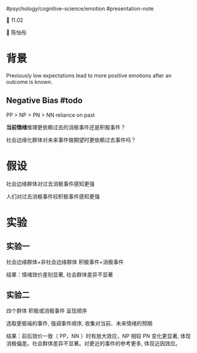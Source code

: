 #psychology/cognitive-science/emotion #presentation-note 

📅 11.02

👤 陈怡彤

# 背景

Previously low expectations lead to more positive emotions after an outcome is known.

## Negative Bias #todo 

PP > NP > PN > NN
reliance on past

**当前情绪**推理更依赖过去的消极事件还是积极事件？

社会边缘化群体对未来事件做期望时更依赖过去事件吗？

# 假设

社会边缘群体对过去消极事件感知更强

人们对过去消极事件较积极事件感知更强

# 实验

## 实验一

社会边缘群体+非社会边缘群体 积极事件+消极事件

结果：情绪效价差别显著, 社会群体差异不显著

## 实验二

四个群体 积极或消极事件 呈现顺序

选取更极端的事件, 强调事件顺序, 收集对当前、未来情绪的预期

结果：前后效价一致（ PP，NN ）时有放大效应，NP 相较 PN 变化更显著, 体现消极偏差。社会群体差异不显著。对更近的事件的参考更多, 体现近因效应。